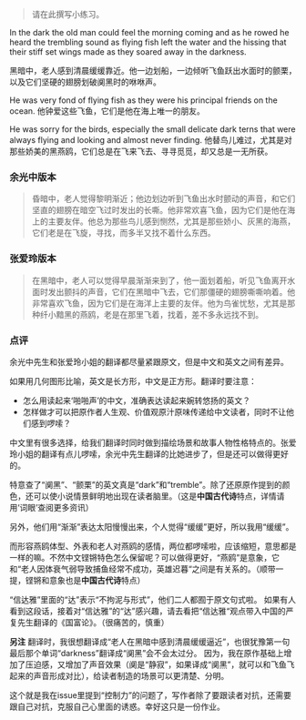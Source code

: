 > 请在此撰写小练习。

In the dark the old man could feel the morning coming and as he rowed he heard the trembling sound as flying fish left the water and the hissing that their stiff set wings made as they soared away in the darkness.

黑暗中，老人感到清晨缓缓靠近。他一边划船，一边倾听飞鱼跃出水面时的颤栗，以及它们坚硬的翅膀划破阒黑时的咻咻声。

He was very fond of flying fish as they were his principal friends on the ocean.
他钟爱这些飞鱼，它们是他在海上唯一的朋友。

He was sorry for the birds, especially the small delicate dark terns that were always flying and looking and almost never finding.
他替鸟儿难过，尤其是对那些娇美的黑燕鸥，它们总是在飞来飞去、寻寻觅觅，却又总是一无所获。

### 余光中版本
> 昏暗中，老人觉得黎明渐近；他边划边听到飞鱼出水时颤动的声音，和它们坚直的翅膀在暗空飞过时发出的长嘶。他非常欢喜飞鱼，因为它们是他在海上的主要友伴。他总为那些鸟儿感到恻然，尤其是那些娇小、灰黑的海燕，它们老是在飞旋，寻找，而多半又找不着什么东西。

### 张爱玲版本
> 在黑暗中，老人可以觉得早晨渐渐来到了，他一面划着船，听见飞鱼离开水面时发出颤抖的声音，它们在黑暗中飞去，它们那僵硬的翅膀嘶嘶响着。他非常喜欢飞鱼，因为它们是在海洋上主要的友伴。他为鸟雀忧愁，尤其是那种纤小黯黑的燕鸥，老是在那里飞着，找着，差不多永远找不到。

### 点评
余光中先生和张爱玲小姐的翻译都尽量紧跟原文，但是中文和英文之间有差异。

如果用几何图形比喻，英文是长方形，中文是正方形。翻译时要注意：
- 怎么用读起来‘啪啪声’的中文，准确表达读起来婉转悠扬的英文？
- 怎样做才可以把原作者人生观、价值观原汁原味传递给中文读者，同时不让他们感到啰嗦？

中文里有很多选择，给我们翻译时同时做到描绘场景和故事人物性格特点的。张爱玲小姐的翻译有点儿啰嗦，余光中先生翻译的比她进步了，但是还可以做得更好的。

特意查了“阒黑”、“颤栗”的英文真是“dark”和“tremble”。除了还原原作提到的颜色，还可以使小说情景鲜明地出现在读者脑里。（这是**中国古代诗**特点，详情请用‘词眼’查阅更多资讯）

另外，他们用“渐渐”表达太阳慢慢出来，个人觉得“缓缓”更好，所以我用“缓缓”。

而形容燕鸥体型、外表和老人对燕鸥的感情，两位都啰嗦啦，应该缩短，意思都是一样的嘛。不然中文铿锵特色怎么保留呢？可以做得更好，“燕鸥”是意象，它和“老人因体衰气弱导致捕鱼经常不成功，英雄迟暮“之间是有关系的。（顺带一提，铿锵和意象也是**中国古代诗**特点）

“信达雅”里面的“达”表示“不拘泥与形式”，他们二人都囿于原文句式啦。
如果有人看到这段话，接着对“信达雅”的“达”感兴趣，请去看把“信达雅“观点带入中国的严复先生翻译的《国富论》。（很痛苦的，慎重）

**另注**
翻译时，我很想翻译成“老人在黑暗中感到清晨缓缓逼近”，也很犹豫第一句最后那个单词“darkness”翻译成“阒黑”会不会太过分。
因为，我在原作基础上增加了压迫感，又增加了声音效果（阒是“静寂”，如果译成“阒黑”，就可以和飞鱼飞起来的声音形成对比），给读者制造的场景可以更清楚、分明。

这个就是我在issue里提到“控制力”的问题了，写作者除了要跟读者对抗，还需要跟自己对抗，克服自己心里面的诱惑。幸好这只是一份作业。
